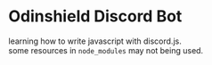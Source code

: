 # Odinshield Discord Bot
learning how to write javascript with discord.js.
<br>some resources in `node_modules` may not being used.
